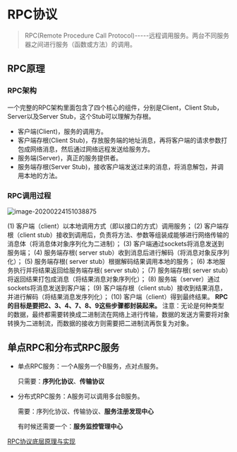 # RPC协议

> RPC(Remote Procedure Call Protocol)-----远程调用服务。两台不同服务器之间进行服务（函数或方法）的调用。

## RPC原理

### RPC架构

一个完整的RPC架构里面包含了四个核心的组件，分别是Client，Client Stub，Server以及Server Stub，这个Stub可以理解为存根。

- 客户端(Client)，服务的调用方。
- 客户端存根(Client Stub)，存放服务端的地址消息，再将客户端的请求参数打包成网络消息，然后通过网络远程发送给服务方。
- 服务端(Server)，真正的服务提供者。
- 服务端存根(Server Stub)，接收客户端发送过来的消息，将消息解包，并调用本地的方法。

### RPC调用过程

![image-20200224151038875](C:\Users\liu\AppData\Roaming\Typora\typora-user-images\image-20200224151038875.png)

(1) 客户端（client）以本地调用方式（即以接口的方式）调用服务；
(2) 客户端存根（client stub）接收到调用后，负责将方法、参数等组装成能够进行网络传输的消息体（将消息体对象序列化为二进制）；
(3) 客户端通过sockets将消息发送到服务端；
(4) 服务端存根( server stub）收到消息后进行解码（将消息对象反序列化）；
(5) 服务端存根( server stub）根据解码结果调用本地的服务；
(6) 本地服务执行并将结果返回给服务端存根( server stub）；
(7) 服务端存根( server stub）将返回结果打包成消息（将结果消息对象序列化）；
(8) 服务端（server）通过sockets将消息发送到客户端；
(9) 客户端存根（client stub）接收到结果消息，并进行解码（将结果消息发序列化）；
(10) 客户端（client）得到最终结果。
**RPC的目标是要把2、3、4、7、8、9这些步骤都封装起来。**
注意：无论是何种类型的数据，最终都需要转换成二进制流在网络上进行传输，数据的发送方需要将对象转换为二进制流，而数据的接收方则需要把二进制流再恢复为对象。

## 单点RPC和分布式RPC服务

- 单点RPC服务：一个A服务一个B服务，点对点服务。

  只需要：**序列化协议**、**传输协议**

- 分布式RPC服务：A服务可以调用多台B服务。

  需要：序列化协议、传输协议、**服务注册发现中心**

  有时候还需要一个：**服务监控管理中心**

[RPC协议底层原理与实现](https://blog.csdn.net/yangxiaobo118/article/details/80678039)

